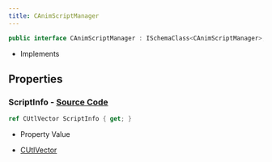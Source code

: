 ```yaml
---
title: CAnimScriptManager
---
```


```csharp
public interface CAnimScriptManager : ISchemaClass<CAnimScriptManager>, ISchemaField, ISchemaClass, INativeHandle
```

- Implements

## Properties

### **ScriptInfo** - [Source Code](https://github.com/swiftly-solution/swiftlys2/blob/main/managed/src/SwiftlyS2.Generated/Schemas/Interfaces/CAnimScriptManager.cs#L17)

```csharp
ref CUtlVector ScriptInfo { get; }
```

- Property Value

- [CUtlVector](/docs/api/)

